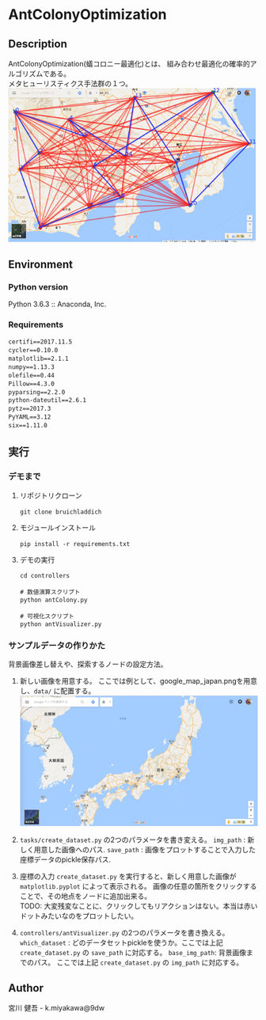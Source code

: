 # AntColonyOptimization
## Description
AntColonyOptimization(蟻コロニー最適化)とは、
組み合わせ最適化の確率的アルゴリズムである。  
メタヒューリスティクス手法群の１つ。  
<img src="data/aco_demo.gif" width=500>

## Environment
### Python version
Python 3.6.3 :: Anaconda, Inc.

### Requirements
```requirements.txt
certifi==2017.11.5
cycler==0.10.0
matplotlib==2.1.1
numpy==1.13.3
olefile==0.44
Pillow==4.3.0
pyparsing==2.2.0
python-dateutil==2.6.1
pytz==2017.3
PyYAML==3.12
six==1.11.0
```

## 実行
### デモまで
1. リポジトリクローン

    `git clone bruichladdich`

1. モジュールインストール

    `pip install -r requirements.txt`

1. デモの実行

    ```
    cd controllers

    # 数値演算スクリプト
    python antColony.py

    # 可視化スクリプト
    python antVisualizer.py
    ```

### サンプルデータの作りかた
背景画像差し替えや、探索するノードの設定方法。
1. 新しい画像を用意する。
    ここでは例として、google_map_japan.pngを用意し、`data/` に配置する。
    <img src="data/google_map_japan.png" width=500>

1. `tasks/create_dataset.py` の2つのパラメータを書き変える。
    `img_path` : 新しく用意した画像へのパス.
    `save_path` : 画像をプロットすることで入力した座標データのpickle保存パス.

1. 座標の入力
    `create_dataset.py` を実行すると、新しく用意した画像が `matplotlib.pyplot` によって表示される。
    画像の任意の箇所をクリックすることで、その地点をノードに追加出来る。  
    TODO: 大変残変なことに、クリックしてもリアクションはない。本当は赤いドットみたいなのをプロットしたい。

1. `controllers/antVisualizer.py` の2つのパラメータを書き換える。
    `which_dataset` : どのデータセットpickleを使うか。ここでは上記 `create_dataset.py` の `save_path` に対応する。
    `base_img_path`: 背景画像までのパス。 ここでは上記 `create_dataset.py` の `img_path` に対応する。

## Author
宮川 健吾 - k.miyakawa@9dw
